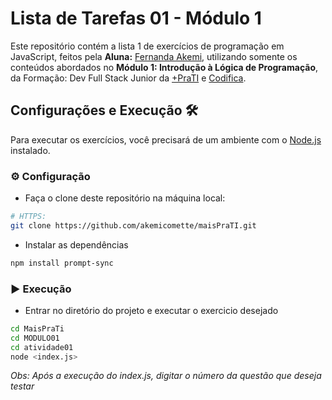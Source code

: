 # Lista de Tarefas 01 - Módulo 1

Este repositório contém a lista 1 de exercícios de programação em JavaScript, feitos pela **Aluna:** [Fernanda Akemi](https://www.github.com/akemicomette), utilizando somente os conteúdos abordados no **Módulo 1: Introdução à Lógica de Programação**, da Formação: Dev Full Stack Junior da [+PraTI](https://www.maisprati.com.br/) e [Codifica](https://www.codificaedu.com.br/).



## Configurações e Execução 🛠️

Para executar os exercícios, você precisará de um ambiente com o [Node.js](https://nodejs.org/) instalado.

### ⚙️ Configuração

- Faça o clone deste repositório na máquina local:

```bash
# HTTPS:
git clone https://github.com/akemicomette/maisPraTI.git

```

- Instalar as dependências

```bash
npm install prompt-sync
```

### ▶️ Execução

- Entrar no diretório do projeto e executar o exercicio desejado

```bash
cd MaisPraTi
cd MODULO01
cd atividade01
node <index.js>
```

_Obs: Após a execução do index.js, digitar o número da questão que deseja testar_